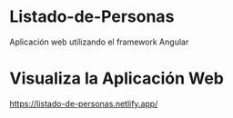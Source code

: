 # Listado-de-Personas
Aplicación web utilizando el framework Angular

# Visualiza la Aplicación Web
https://listado-de-personas.netlify.app/
